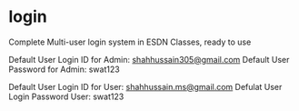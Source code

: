 # login
Complete Multi-user login system in ESDN Classes, ready to use

Default User Login ID for Admin: shahhussain305@gmail.com
Default User Password for Admin: swat123

Default User Login ID for User: shahhussain.ms@gmail.com
Defulat User Login Password User: swat123
